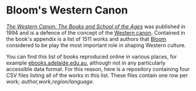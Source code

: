 # Bloom's Western Canon

[*The Western Canon: The Books and School of the Ages*](https://books.google.co.uk/books/about/The_Western_Canon.html) was published in 1994 and is a defence of the concept of the [Western canon](https://en.wikipedia.org/wiki/Western_canon). Contained in the book's appendix is a list of 1511 works and authors that [Bloom](https://en.wikipedia.org/wiki/Harold_Bloom) considered to be play the most important role in shaping Western culture.

You can find this list of books reproduced online in various places, for example [ebooks.adelaide.edu.au](https://ebooks.adelaide.edu.au/l/literature/bloom/complete.html), although not in any particularly accessible data format. For this reason, here is a repository containing four CSV files listing all of the works in this list. These files contain one row per work; *author,work,region/language*.
